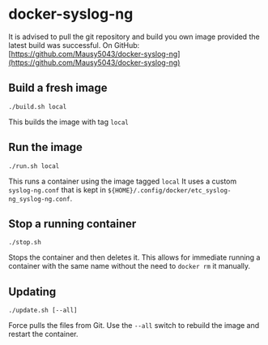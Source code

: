 # docker-syslog-ng

It is advised to pull the git repository and build you own image provided the latest build was successful.
On GitHub: [https://github.com/Mausy5043/docker-syslog-ng](https://github.com/Mausy5043/docker-syslog-ng)


## Build a fresh image

```
./build.sh local
```
This builds the image with tag `local`

## Run the image

```
./run.sh local
```
This runs a container using the image tagged `local`
It uses a custom `syslog-ng.conf` that is kept in `${HOME}/.config/docker/etc_syslog-ng_syslog-ng.conf`.

## Stop a running container

```
./stop.sh
```
Stops the container and then deletes it. This allows for immediate running a container with the same name without the need to `docker rm` it manually.

## Updating

```
./update.sh [--all]
```
Force pulls the files from Git. Use the `--all` switch to rebuild the image and restart the container.
